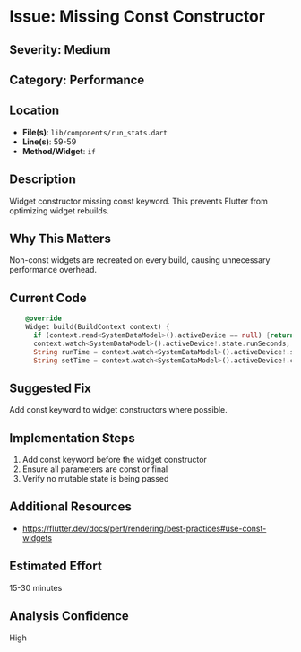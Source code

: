 # Issue: Missing Const Constructor

## Severity: Medium

## Category: Performance

## Location
- **File(s)**: `lib/components/run_stats.dart`
- **Line(s)**: 59-59
- **Method/Widget**: `if`

## Description
Widget constructor missing const keyword. This prevents Flutter from optimizing widget rebuilds.

## Why This Matters
Non-const widgets are recreated on every build, causing unnecessary performance overhead.

## Current Code
```dart
    @override
    Widget build(BuildContext context) {
      if (context.read<SystemDataModel>().activeDevice == null) {return Container();}
      context.watch<SystemDataModel>().activeDevice!.state.runSeconds;
      String runTime = context.watch<SystemDataModel>().activeDevice!.state.runTime;
      String setTime = context.watch<SystemDataModel>().activeDevice!.config.setTime;
```

## Suggested Fix
Add const keyword to widget constructors where possible.

## Implementation Steps
1. Add const keyword before the widget constructor
2. Ensure all parameters are const or final
3. Verify no mutable state is being passed

## Additional Resources
- https://flutter.dev/docs/perf/rendering/best-practices#use-const-widgets

## Estimated Effort
15-30 minutes

## Analysis Confidence
High
